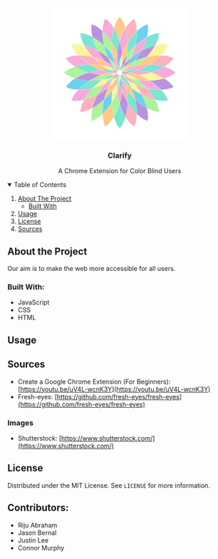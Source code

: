 <p align="center">
  <a>
    <img src="icons/img_large.jpg" alt="Clarify" width="300" height="auto">
  </a>
  <h3 align="center">Clarify</h3>
  <p align="center">
    A Chrome Extension for Color Blind Users
  </p>
</p>


<details open="open">
  <summary>Table of Contents</summary>
  <ol>
    <li>
      <a href="#about-the-project">About The Project</a>
      <ul>
        <li><a href="#built-with">Built With</a></li>
      </ul>
    </li>
    <li><a href="#usage">Usage</a></li>
    <li><a href="#license">License</a></li>
    <li><a href="#sources">Sources</a></li>
  </ol>
</details>


## About the Project

Our aim is to make the web more accessible for all users.

### Built With:
* JavaScript
* CSS
* HTML

## Usage

## Sources
* Create a Google Chrome Extension (For Beginners): [https://youtu.be/uV4L-wcnK3Y](https://youtu.be/uV4L-wcnK3Y)
* Fresh-eyes: [https://github.com/fresh-eyes/fresh-eyes](https://github.com/fresh-eyes/fresh-eyes)

### Images
* Shutterstock: [https://www.shutterstock.com/](https://www.shutterstock.com/)

## License
Distributed under the MIT License. See `LICENSE` for more information.

## Contributors:
* Riju Abraham
* Jason Bernal
* Justin Lee
* Connor Murphy